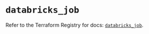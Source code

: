 # `databricks_job`

Refer to the Terraform Registry for docs: [`databricks_job`](https://registry.terraform.io/providers/databricks/databricks/1.48.1/docs/resources/job).
